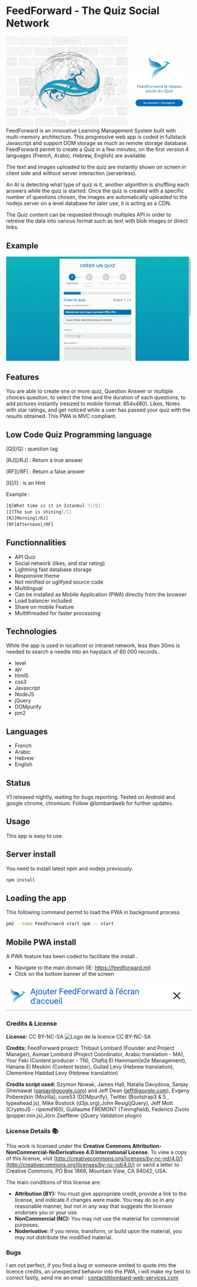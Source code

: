 # FeedForward - The Quiz Social Network

![image](https://github.com/Lombard-Web-Services/FeedForward/raw/master/demo/ff-index.png)
FeedForward is an innovative Learning Management System built with multi-memory architecture. This progressive web app is coded in fullstack Javascript and support DOM storage as much as remote storage database. FeedForward permit to create a Quiz in a few minutes, on the first version 4 languages (French, Arabic, Hebrew, English) are available. 

The text and images uploaded to the quiz are instantly shown on screen in client side and without server interaction (serverless). 

An AI is detecting what type of quiz is it, another algorithm is shuffling each answers while the quiz is started. Once the quiz is created with a specific number of questions chosen, the images are automatically uploaded to the nodejs server on a level database for later use, it is acting as a CDN. 

The Quiz content can be requested through multiples API in order to retreive the data into various format such as text with blob images or direct links.  

## Example

![image](https://github.com/Lombard-Web-Services/FeedForward/raw/master/demo/quiz.gif)

## Features

You are able to create one or more quiz, Question Answer or multiple choices question, to select the time and the duration of each questions, to add pictures instantly (resized to mobile format: 854x480). Likes, Notes with star ratings, and get noticed while a user has passed your quiz with the results obtained. This PWA is MVC compliant.

## Low Code Quiz Programming language

[Q][/Q] : question tag 

[RJ][/RJ] : Return a true answer 

[RF][/RF] : Return a false answer 

[I][/I] : is an Hint 

Example :
```sh
[Q]What time is it in Istanbul ?[/Q]
[I]The sun is shining[/I]
[RJ]Morning[/RJ]
[RF]Afternoon[/RF]
```

## Functionnalities

* API Quiz
* Social network (likes, and star rating)
* Lightning fast database storage
* Responsive theme 
* Not minified or uglifyed source code
* Multilingual
* Can be installed as Mobile Application (PWA) directly from the browser 
* Load balancer included 
* Share on mobile Feature
* Multithreaded for faster processing

## Technologies

While the app is used in localhost or intranet network, less than 30ms is needed to search a needle into an haystack of 60 000 records..
* level
* ajv 
* html5
* css3
* Javascript
* NodeJS
* jQuery
* DOMpurify
* pm2

## Languages

* French
* Arabic
* Hebrew
* English

## Status

V1 released nightly, waiting for bugs reporting.
Tested on Android and google chrome, chromium.
Follow @lombardweb for further updates. 

## Usage

This app is easy to use.

## Server install

You need to install latest npm and nodejs previously.

```sh
npm install
```

## Loading the app

This following command permit to load the PWA in background process.

```sh
pm2 --name FeedForward start npm -- start
```

## Mobile PWA install

A PWA feature has been coded to facilitate the install .
* Navigate to the main domain (IE: https://feedforward.ml)
* Click on the bottom banner of the screen

![image](https://github.com/Lombard-Web-Services/FeedForward/raw/master/demo/ff-a2hs-pwa-ribbon.png)

### Credits & License

**License:** CC BY-NC-SA
![Logo de la licence CC BY-NC-SA](CC_BY-NC-SA.png)

**Credits:**
FeedForward project: Thibaut Lombard (Founder and Project Manager), Asmae Lombard (Project Coordinator,  Arabic translation - MA), Yosr Feki (Content producer - TN), Chafiq El Hammami(e2e Management), Hanane El Meskini (Content tester),  Guilad Levy (Hebrew translation), Clementine Haddad Levy (Hebrew translation)

**Credits script used:** 
Szymon Nowak, James Hall, Natalia Davydova, Sanjay Ghemawat (sanjay@google.com) and Jeff Dean (jeff@google.com), Evgeny Poberezkin (Mozilla), cure53 (DOMpurify), Twitter (Bootstrap3 & 5 , typeahead.js),  Mike Bostock (d3js.org),John Resig(jQuery), Jeff Mott (CryptoJS - ripemd160), Guillaume FREMONT (Timingfield),  Federico Zivolo (popper.min.js),Jörn Zaefferer (jQuery Validation plugin)



### License Details 📚

This work is licensed under the **Creative Commons Attribution-NonCommercial-NoDerivatives 4.0 International License**. To view a copy of this license, visit [http://creativecommons.org/licenses/by-nc-nd/4.0/](http://creativecommons.org/licenses/by-nc-nd/4.0/) or send a letter to Creative Commons, PO Box 1866, Mountain View, CA 94042, USA.

The main conditions of this license are:

* **Attribution (BY):** You must give appropriate credit, provide a link to the license, and indicate if changes were made. You may do so in any reasonable manner, but not in any way that suggests the licensor endorses you or your use.
* **NonCommercial (NC):** You may not use the material for commercial purposes.
* **Noderivative:** If you remix, transform, or build upon the material, you may not distribute the modified material.



### Bugs

I am not perfect, if you find a bug or someone omited to quote into the licence credits, an unexpected behavior into the PWA, i will make my best to correct fastly, send me an email : 
contact@lombard-web-services.com
